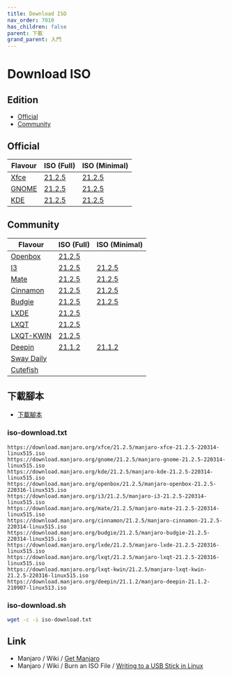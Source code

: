 ```yaml
---
title: Download ISO
nav_order: 7010
has_children: false
parent: 下載
grand_parent: 入門
---
```




# Download ISO

## Edition

* [Official](https://manjaro.org/download/)
* [Community](https://manjaro.org/download/#Community)


## Official

| Flavour | ISO (Full) | ISO (Minimal) |
| --- | --- | --- |
| [Xfce](https://manjaro.org/downloads/official/xfce/) | [21.2.5](https://download.manjaro.org/xfce/21.2.5/manjaro-xfce-21.2.5-220314-linux515.iso) | [21.2.5](https://download.manjaro.org/xfce/21.2.5/manjaro-xfce-21.2.5-minimal-220314-linux515.iso) |
| [GNOME](https://manjaro.org/downloads/official/gnome/) | [21.2.5](https://download.manjaro.org/gnome/21.2.5/manjaro-gnome-21.2.5-220314-linux515.iso) | [21.2.5](https://download.manjaro.org/gnome/21.2.5/manjaro-gnome-21.2.5-minimal-220314-linux515.iso) |
| [KDE](https://manjaro.org/downloads/official/kde/) | [21.2.5](https://download.manjaro.org/kde/21.2.5/manjaro-kde-21.2.5-220314-linux515.iso) | [21.2.5](https://download.manjaro.org/kde/21.2.5/manjaro-kde-21.2.5-minimal-220314-linux515.iso) |


## Community

| Flavour | ISO (Full) | ISO (Minimal) |
| --- | --- | --- |
| [Openbox](https://manjaro.org/downloads/community/openbox/) | [21.2.5](https://download.manjaro.org/openbox/21.2.5/manjaro-openbox-21.2.5-220316-linux515.iso) |  |
| [I3](https://manjaro.org/downloads/community/i3/) | [21.2.5](https://download.manjaro.org/i3/21.2.5/manjaro-i3-21.2.5-220314-linux515.iso) | [21.2.5](https://download.manjaro.org/i3/21.2.5/manjaro-i3-21.2.5-minimal-220314-linux515.iso) |
| [Mate](https://manjaro.org/downloads/community/mate/) | [21.2.5](https://download.manjaro.org/mate/21.2.5/manjaro-mate-21.2.5-220314-linux515.iso) | [21.2.5](https://download.manjaro.org/mate/21.2.5/manjaro-mate-21.2.5-minimal-220314-linux515.iso) |
| [Cinnamon](https://manjaro.org/downloads/community/cinnamon/) | [21.2.5](https://download.manjaro.org/cinnamon/21.2.5/manjaro-cinnamon-21.2.5-220314-linux515.iso) | [21.2.5](https://download.manjaro.org/cinnamon/21.2.5/manjaro-cinnamon-21.2.5-minimal-220314-linux515.iso) |
| [Budgie](https://manjaro.org/downloads/community/budgie/) | [21.2.5](https://download.manjaro.org/budgie/21.2.5/manjaro-budgie-21.2.5-220314-linux515.iso) | [21.2.5](https://download.manjaro.org/budgie/21.2.5/manjaro-budgie-21.2.5-minimal-220314-linux515.iso)
| [LXDE](https://manjaro.org/downloads/community/lxde/) | [21.2.5](https://download.manjaro.org/lxde/21.2.5/manjaro-lxde-21.2.5-220316-linux515.iso) |  |
| [LXQT](https://manjaro.org/downloads/community/lxqt/) | [21.2.5](https://download.manjaro.org/lxqt/21.2.5/manjaro-lxqt-21.2.5-220316-linux515.iso) |  |
| [LXQT-KWIN](https://manjaro.org/downloads/community/lxqt-kwin/) | [21.2.5](https://download.manjaro.org/lxqt-kwin/21.2.5/manjaro-lxqt-kwin-21.2.5-220316-linux515.iso) |  |
| [Deepin](https://manjaro.org/downloads/community/deepin/) | [21.1.2](https://download.manjaro.org/deepin/21.1.2/manjaro-deepin-21.1.2-210907-linux513.iso) | [21.1.2](https://download.manjaro.org/deepin/21.1.2/manjaro-deepin-21.1.2-minimal-210907-linux513.iso) |
| [Sway Daily](https://manjaro-sway.download/) |  |  |
| [Cutefish](https://github.com/manjaro-cutefish/download/releases) |  |  |


## 下載腳本

* [下載腳本](https://github.com/samwhelp/note-about-grub/tree/gh-pages/_demo/prototype/boot_iso/demo_41_custom/Manjaro/latest/iso)

### iso-download.txt

```
https://download.manjaro.org/xfce/21.2.5/manjaro-xfce-21.2.5-220314-linux515.iso
https://download.manjaro.org/gnome/21.2.5/manjaro-gnome-21.2.5-220314-linux515.iso
https://download.manjaro.org/kde/21.2.5/manjaro-kde-21.2.5-220314-linux515.iso
https://download.manjaro.org/openbox/21.2.5/manjaro-openbox-21.2.5-220316-linux515.iso
https://download.manjaro.org/i3/21.2.5/manjaro-i3-21.2.5-220314-linux515.iso
https://download.manjaro.org/mate/21.2.5/manjaro-mate-21.2.5-220314-linux515.iso
https://download.manjaro.org/cinnamon/21.2.5/manjaro-cinnamon-21.2.5-220314-linux515.iso
https://download.manjaro.org/budgie/21.2.5/manjaro-budgie-21.2.5-220314-linux515.iso
https://download.manjaro.org/lxde/21.2.5/manjaro-lxde-21.2.5-220316-linux515.iso
https://download.manjaro.org/lxqt/21.2.5/manjaro-lxqt-21.2.5-220316-linux515.iso
https://download.manjaro.org/lxqt-kwin/21.2.5/manjaro-lxqt-kwin-21.2.5-220316-linux515.iso
https://download.manjaro.org/deepin/21.1.2/manjaro-deepin-21.1.2-210907-linux513.iso
```

### iso-download.sh

``` sh
wget -c -i iso-download.txt
```


## Link

* Manjaro / Wiki / [Get Manjaro](https://wiki.manjaro.org/index.php/Main_Page#Get_Manjaro)
* Manjaro / Wiki / Burn an ISO File / [Writing to a USB Stick in Linux](https://wiki.manjaro.org/index.php/Burn_an_ISO_File#Writing_to_a_USB_Stick_in_Linux)
